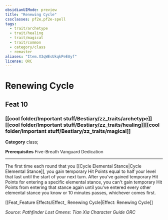 ```yaml
---
obsidianUIMode: preview
title: "Renewing Cycle"
cssclasses: pf2e,pf2e-spell
tags:
  - trait/archetype
  - trait/healing
  - trait/magical
  - trait/common
  - category/class
  - remaster
aliases: "Item.X3qWEsUkqkPeEAyf"
license: ORC
---
```

# Renewing Cycle
## Feat 10
### [[cool folder/Important stuff/Bestiary/zz_traits/archetype]][[cool folder/Important stuff/Bestiary/zz_traits/healing]][[cool folder/Important stuff/Bestiary/zz_traits/magical]]

**Category** class; 



**Prerequisites** Five-Breath Vanguard Dedication
* * *
The first time each round that you [[Cycle Elemental Stance|Cycle Elemental Stance]], you gain temporary Hit Points equal to half your level that last until the start of your next turn. After you've gained temporary Hit Points for entering a specific elemental stance, you can't gain temporary Hit Points from entering that stance again until you've entered every other elemental stance you know or 10 minutes passes, whichever comes first.

[[Feat_Feature Effects/Effect_ Renewing Cycle|Effect: Renewing Cycle]]

*Source: Pathfinder Lost Omens: Tian Xia Character Guide*
*ORC*